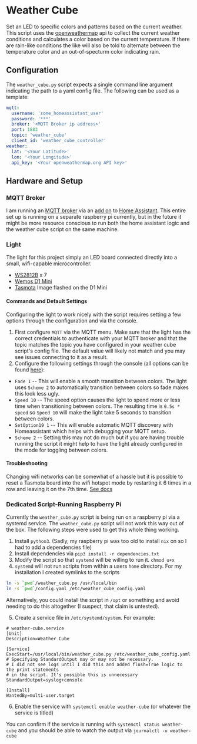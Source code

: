 # Weather Cube

Set an LED to specific colors and patterns based on the current weather. This script uses the
[openweathermap](https://openweathermap.org/) api to collect the current weather conditions and calculates a color based on the
current temperature. If there are rain-like conditions the like will also be told to alternate
between the temperature color and an out-of-specturm color indicating rain.

## Configuration

The `weather_cube.py` script expects a single command line argument indicating the path to a yaml
config file. The following can be used as a template:

```yaml
mqtt:
  username: 'some_homeassistant_user'
  password: '***'
  broker: '<MQTT Broker ip address>'
  port: 1883
  topic: 'weather_cube'
  client_id: 'weather_cube_controller'
weather:
  lat: '<Your Latitude>'
  lon: '<Your Longitude>'
  api_key: '<Your openweathermap.org API key>'
```

## Hardware and Setup

### MQTT Broker
I am running an [MQTT broker](https://en.wikipedia.org/wiki/MQTT#MQTT_broker) via an [add on](https://www.home-assistant.io/docs/mqtt/broker/) to [Home Assistant](https://www.home-assistant.io/getting-started/).
This entire set up is running on a separate raspberry pi currently, but in the future it might
be more resource conscious to run both the home assistant logic and the weather cube script
on the same machine.

### Light
The light for this project simply an LED board connected directly into a small, wifi-capable
microcontroller.

- [WS2812B](https://cdn-shop.adafruit.com/datasheets/WS2812B.pdf) x 7
- [Wemos D1 Mini](https://www.wemos.cc/en/latest/d1/d1_mini.html)
- [Tasmota](https://tasmota.github.io/docs/About/) Image flashed on the D1 Mini

#### Commands and Default Settings
Configuring the light to work nicely with the script requires setting a few options through
the configuration and via the console.

1. First configure `MQTT` via the MQTT menu. Make sure that the light has the correct credentials to authenticate with your MQTT broker and that the
topic matches the topic you have configured in your weather cube script's config file. The default value will likely not match and you may see issues
connecting to it as a result.
2. Configure the following settings through the console (all options can be found [here](https://tasmota.github.io/docs/Commands/#light)):
  - `Fade 1` -- This will enable a smooth transition between colors. The light uses `Scheme 2` to automatically transition between colors so fade makes this look less ugly.
  - `Speed 10` -- The speed option causes the light to spend more or less time when transitioning between colors. The resulting time is `0.5s * speed` so `Speed 10` will make the light take 5 seconds to transition between colors.
  - `SetOption19 1` -- This will enable automatic MQTT discovery with Homeassistant which helps with debugging your MQTT setup.
  - `Scheme 2` -- Setting this may not do much but if you are having trouble running the script it might help to have the light already configured in the mode for toggling between colors.

#### Troubleshooting
Changing wifi networks can be somewhat of a hassle but it is possible to reset a Tasmota board into the wifi hotspot mode by restarting it 6 times in a row and leaving it on the 7th time. [See docs](https://tasmota.github.io/docs/Device-Recovery/)

### Dedicated Script-Running Raspberry Pi
Currently the `weather_cube.py` script is being run on a raspberry pi via a systemd service.
The `weather_cube.py` script will not work this way out of the box. The following steps were used to
get this whole thing working.

1. Install `python3`. (Sadly, my raspberry pi was too old to install `nix` on so I had to add a dependencies file)
2. Install dependencies via `pip3 install -r dependencies.txt`
3. Modify the script so that `systemd` will be willing to run it. `chmod u+x`
4. `systemd` will not run scripts from within a users `home` directory. For my installation I created symlinks to the
scripts

```bash
ln -s `pwd`/weather_cube.py /usr/local/bin
ln -s `pwd`/config.yaml /etc/weather_cube_config.yaml
```

Alternatively, you could install the script in `/opt` or something and avoid needing to do this altogether (I suspect, that claim is untested).

5. Create a service file in `/etc/systemd/system`. For example:

```
# weather-cube.service
[Unit]
Description=Weather Cube

[Service]
ExecStart=/usr/local/bin/weather_cube.py /etc/weather_cube_config.yaml
# Specifying StandardOutput may or may not be necessary.
# I did not see logs until I did this and added flush=True logic to the print statements
# in the script. It's possible this is unnecessary
StandardOutput=syslog+console

[Install]
WantedBy=multi-user.target
```

6. Enable the service with `systemctl enable weather-cube` (or whatever the service is titled)

You can confirm if the service is running with `systemctl status weather-cube` and you should be able to watch the output via `journalctl -u weather-cube`
